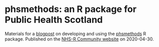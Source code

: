 # phsmethods: an R package for Public Health Scotland

Materials for a [blogpost](https://nhsrcommunity.com/blog/phsmethods-an-r-package-for-public-health-scotland.html) on developing and using the [phsmethods](https://github.com/Public-Health-Scotland/phsmethods) R package. Published on the [NHS-R Community website](https://nhsrcommunity.com/) on 2020-04-30.
